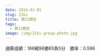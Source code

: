```yaml
---
date: 2014-01-01
slug: 21ki
title: 第21期生
tags:
  - 第21期生
image: /img/21ki-group-photo.jpg
---
```


通算成績：166戦96勝65負5分　勝率：0.596
